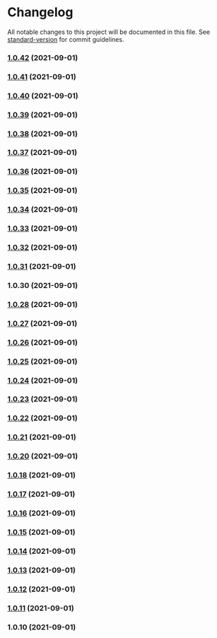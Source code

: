 # Changelog

All notable changes to this project will be documented in this file. See [standard-version](https://github.com/conventional-changelog/standard-version) for commit guidelines.

### [1.0.42](https://github.com/mottzz87/tp-cli/compare/v1.0.41...v1.0.42) (2021-09-01)

### [1.0.41](https://github.com/mottzz87/tp-cli/compare/v1.0.40...v1.0.41) (2021-09-01)

### [1.0.40](https://github.com/mottzz87/tp-cli/compare/v1.0.39...v1.0.40) (2021-09-01)

### [1.0.39](https://github.com/mottzz87/tp-cli/compare/v1.0.38...v1.0.39) (2021-09-01)

### [1.0.38](https://github.com/mottzz87/tp-cli/compare/v1.0.37...v1.0.38) (2021-09-01)

### [1.0.37](https://github.com/mottzz87/tp-cli/compare/v1.0.36...v1.0.37) (2021-09-01)

### [1.0.36](https://github.com/mottzz87/tp-cli/compare/v1.0.35...v1.0.36) (2021-09-01)

### [1.0.35](https://github.com/mottzz87/tp-cli/compare/v1.0.34...v1.0.35) (2021-09-01)

### [1.0.34](https://github.com/mottzz87/tp-cli/compare/v1.0.33...v1.0.34) (2021-09-01)

### [1.0.33](https://github.com/mottzz87/tp-cli/compare/v1.0.32...v1.0.33) (2021-09-01)

### [1.0.32](https://github.com/mottzz87/tp-cli/compare/v1.0.31...v1.0.32) (2021-09-01)

### [1.0.31](https://github.com/mottzz87/tp-cli/compare/v1.0.30...v1.0.31) (2021-09-01)

### 1.0.30 (2021-09-01)

### [1.0.28](https://github.com/mottzz87/tp-cli/compare/v1.0.27...v1.0.28) (2021-09-01)

### [1.0.27](https://github.com/mottzz87/tp-cli/compare/v1.0.26...v1.0.27) (2021-09-01)

### [1.0.26](https://github.com/mottzz87/tp-cli/compare/v1.0.25...v1.0.26) (2021-09-01)

### [1.0.25](https://github.com/mottzz87/tp-cli/compare/v1.0.24...v1.0.25) (2021-09-01)

### [1.0.24](https://github.com/mottzz87/tp-cli/compare/v1.0.23...v1.0.24) (2021-09-01)

### [1.0.23](https://github.com/mottzz87/tp-cli/compare/v1.0.22...v1.0.23) (2021-09-01)

### [1.0.22](https://github.com/mottzz87/tp-cli/compare/v1.0.21...v1.0.22) (2021-09-01)

### [1.0.21](https://github.com/mottzz87/tp-cli/compare/v1.0.20...v1.0.21) (2021-09-01)

### [1.0.20](https://github.com/mottzz87/tp-cli/compare/v1.0.18...v1.0.20) (2021-09-01)

### [1.0.18](https://github.com/mottzz87/tp-cli/compare/v1.0.17...v1.0.18) (2021-09-01)

### [1.0.17](https://github.com/mottzz87/tp-cli/compare/v1.0.16...v1.0.17) (2021-09-01)

### [1.0.16](https://github.com/mottzz87/tp-cli/compare/v1.0.15...v1.0.16) (2021-09-01)

### [1.0.15](https://github.com/mottzz87/tp-cli/compare/v1.0.14...v1.0.15) (2021-09-01)

### [1.0.14](https://github.com/mottzz87/tp-cli/compare/v1.0.13...v1.0.14) (2021-09-01)

### [1.0.13](https://github.com/mottzz87/tp-cli/compare/v1.0.12...v1.0.13) (2021-09-01)

### [1.0.12](https://github.com/mottzz87/tp-cli/compare/v1.0.11...v1.0.12) (2021-09-01)

### [1.0.11](https://github.com/mottzz87/tp-cli/compare/v1.0.10...v1.0.11) (2021-09-01)

### 1.0.10 (2021-09-01)
